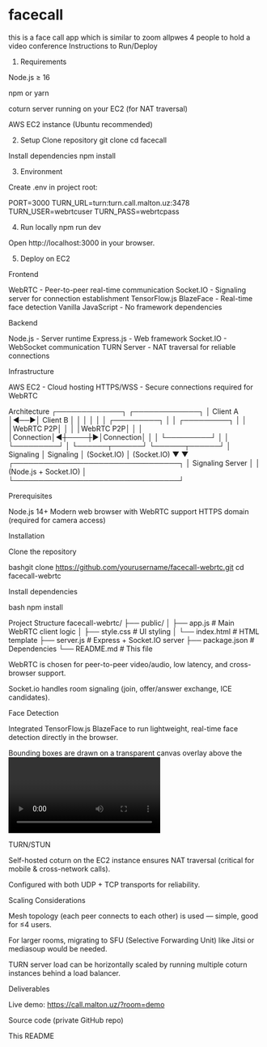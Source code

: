 # facecall
this is a face call app which is similar to zoom allpwes 4 people to hold a video conference
Instructions to Run/Deploy
1. Requirements

Node.js ≥ 16

npm or yarn

coturn server running on your EC2 (for NAT traversal)

AWS EC2 instance (Ubuntu recommended)

2. Setup
Clone repository
git clone <your-private-repo-url>
cd facecall

Install dependencies
npm install

3. Environment

Create .env in project root:

PORT=3000
TURN_URL=turn:turn.call.malton.uz:3478
TURN_USER=webrtcuser
TURN_PASS=webrtcpass

4. Run locally
npm run dev


Open http://localhost:3000
 in your browser.

5. Deploy on EC2


Frontend

WebRTC - Peer-to-peer real-time communication
Socket.IO - Signaling server for connection establishment
TensorFlow.js BlazeFace - Real-time face detection
Vanilla JavaScript - No framework dependencies

Backend

Node.js - Server runtime
Express.js - Web framework
Socket.IO - WebSocket communication
TURN Server - NAT traversal for reliable connections

Infrastructure

AWS EC2 - Cloud hosting
HTTPS/WSS - Secure connections required for WebRTC

 Architecture
┌─────────────┐    ┌─────────────┐
│   Client A  │◄──►│   Client B  │
│             │    │             │
│ ┌─────────┐ │    │ ┌─────────┐ │
│ │WebRTC P2P│ │    │ │WebRTC P2P│ │
│ │Connection│◄┼────┼►│Connection│ │
│ └─────────┘ │    │ └─────────┘ │
└──────┬──────┘    └──────┬──────┘
       │ Signaling        │ Signaling
       │ (Socket.IO)      │ (Socket.IO)
       ▼                  ▼
┌─────────────────────────────────┐
│     Signaling Server            │
│     (Node.js + Socket.IO)       │
└─────────────────────────────────┘

Prerequisites

Node.js 14+
Modern web browser with WebRTC support
HTTPS domain (required for camera access)

Installation

Clone the repository

bashgit clone https://github.com/yourusername/facecall-webrtc.git
cd facecall-webrtc

Install dependencies

bash npm install

Project Structure
facecall-webrtc/
├── public/
│   ├── app.js              # Main WebRTC client logic
│   ├── style.css           # UI styling
│   └── index.html          # HTML template
├── server.js               # Express + Socket.IO server
├── package.json            # Dependencies
└── README.md              # This file

WebRTC is chosen for peer-to-peer video/audio, low latency, and cross-browser support.

Socket.io handles room signaling (join, offer/answer exchange, ICE candidates).

Face Detection

Integrated TensorFlow.js BlazeFace to run lightweight, real-time face detection directly in the browser.

Bounding boxes are drawn on a transparent canvas overlay above the <video> element.

TURN/STUN

Self-hosted coturn on the EC2 instance ensures NAT traversal (critical for mobile & cross-network calls).

Configured with both UDP + TCP transports for reliability.

Scaling Considerations

Mesh topology (each peer connects to each other) is used — simple, good for ≤4 users.

For larger rooms, migrating to SFU (Selective Forwarding Unit) like Jitsi or mediasoup would be needed.

TURN server load can be horizontally scaled by running multiple coturn instances behind a load balancer.

Deliverables

Live demo: https://call.malton.uz/?room=demo

Source code (private GitHub repo)

This README
